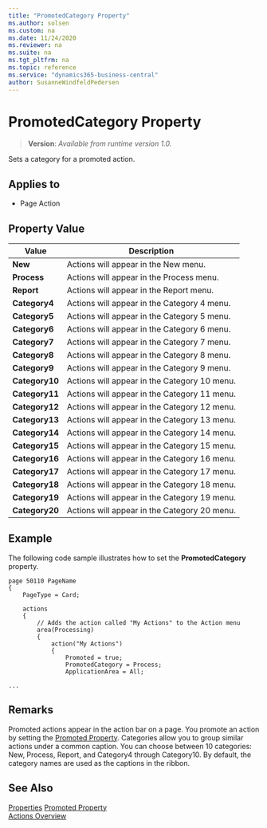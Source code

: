 ```yaml
---
title: "PromotedCategory Property"
ms.author: solsen
ms.custom: na
ms.date: 11/24/2020
ms.reviewer: na
ms.suite: na
ms.tgt_pltfrm: na
ms.topic: reference
ms.service: "dynamics365-business-central"
author: SusanneWindfeldPedersen
---
```

[//]: # (START>DO_NOT_EDIT)
[//]: # (IMPORTANT:Do not edit any of the content between here and the END>DO_NOT_EDIT.)
[//]: # (Any modifications should be made in the .xml files in the ModernDev repo.)
# PromotedCategory Property
> **Version**: _Available from runtime version 1.0._

Sets a category for a promoted action.

## Applies to
-   Page Action

## Property Value

|Value|Description|
|-----------|---------------------------------------|
|**New**|Actions will appear in the New menu.|
|**Process**|Actions will appear in the Process menu.|
|**Report**|Actions will appear in the Report menu.|
|**Category4**|Actions will appear in the Category 4 menu.|
|**Category5**|Actions will appear in the Category 5 menu.|
|**Category6**|Actions will appear in the Category 6 menu.|
|**Category7**|Actions will appear in the Category 7 menu.|
|**Category8**|Actions will appear in the Category 8 menu.|
|**Category9**|Actions will appear in the Category 9 menu.|
|**Category10**|Actions will appear in the Category 10 menu.|
|**Category11**|Actions will appear in the Category 11 menu.|
|**Category12**|Actions will appear in the Category 12 menu.|
|**Category13**|Actions will appear in the Category 13 menu.|
|**Category14**|Actions will appear in the Category 14 menu.|
|**Category15**|Actions will appear in the Category 15 menu.|
|**Category16**|Actions will appear in the Category 16 menu.|
|**Category17**|Actions will appear in the Category 17 menu.|
|**Category18**|Actions will appear in the Category 18 menu.|
|**Category19**|Actions will appear in the Category 19 menu.|
|**Category20**|Actions will appear in the Category 20 menu.|

[//]: # (IMPORTANT: END>DO_NOT_EDIT)


## Example

The following code sample illustrates how to set the **PromotedCategory** property.

```AL
page 50110 PageName
{
    PageType = Card;

    actions
    {
        // Adds the action called "My Actions" to the Action menu 
        area(Processing)
        {
            action("My Actions")
            {
                Promoted = true;
                PromotedCategory = Process;
                ApplicationArea = All;

...
```
  
## Remarks

Promoted actions appear in the action bar on a page. You promote an action by setting the [Promoted Property](devenv-promoted-property.md). Categories allow you to group similar actions under a common caption. You can choose between 10 categories: New, Process, Report, and Category4 through Category10. By default, the category names are used as the captions in the ribbon. <!--For information about changing the captions, see [How to: Define Promoted Action Categories Captions for the Ribbon](How-to-Define-Promoted-Action-Categories-Captions-for-the-Ribbon.md).  -->
  
## See Also  

[Properties](devenv-properties.md)
[Promoted Property](devenv-promoted-property.md)  
[Actions Overview](../devenv-actions-overview.md)  